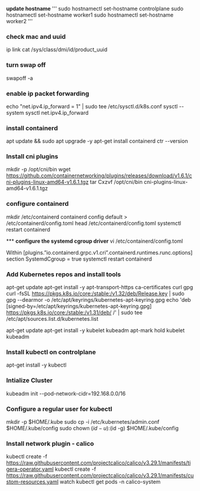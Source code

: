 __update hostname__
'''
sudo hostnamectl set-hostname controlplane
sudo hostnamectl set-hostname worker1
sudo hostnamectl set-hostname worker2
'''

### __check mac and uuid__
ip link
cat /sys/class/dmi/id/product_uuid

### __turn swap off__
swapoff -a

### __enable ip packet forwarding__ 

echo "net.ipv4.ip_forward = 1" | sudo tee /etc/sysctl.d/k8s.conf
sysctl --system
sysctl net.ipv4.ip_forward

### __install containerd__
apt update && sudo apt upgrade -y
apt-get install containerd
ctr --version

### Install cni plugins
mkdir -p /opt/cni/bin
wget https://github.com/containernetworking/plugins/releases/download/v1.6.1/cni-plugins-linux-amd64-v1.6.1.tgz
tar Cxzvf /opt/cni/bin cni-plugins-linux-amd64-v1.6.1.tgz

### __configure containerd__

mkdir /etc/containerd
containerd config default > /etc/containerd/config.toml
head /etc/containerd/config.toml
systemctl restart containerd

*** __configure the systemd cgroup driver__
vi /etc/containerd/config.toml

Within [plugins.”io.containerd.grpc.v1.cri”.containerd.runtimes.runc.options] section
SystemdCgroup = true
systemctl restart containerd

### __Add Kubernetes repos and install tools__
apt-get update
apt-get install -y apt-transport-https ca-certificates curl gpg
curl -fsSL https://pkgs.k8s.io/core:/stable:/v1.32/deb/Release.key | sudo gpg --dearmor -o /etc/apt/keyrings/kubernetes-apt-keyring.gpg
echo 'deb [signed-by=/etc/apt/keyrings/kubernetes-apt-keyring.gpg] https://pkgs.k8s.io/core:/stable:/v1.31/deb/ /' | sudo tee /etc/apt/sources.list.d/kubernetes.list

apt-get update
apt-get install -y kubelet kubeadm
apt-mark hold kubelet kubeadm

### __Install kubectl on controlplane__

apt-get install -y kubectl


### __Intialize Cluster__
kubeadm init --pod-network-cidr=192.168.0.0/16

### __Configure a regular user for kubectl__

mkdir -p $HOME/.kube
sudo cp -i /etc/kubernetes/admin.conf $HOME/.kube/config
sudo chown $(id -u):$(id -g) $HOME/.kube/config

### __Install network plugin - calico__
kubectl create -f https://raw.githubusercontent.com/projectcalico/calico/v3.29.1/manifests/tigera-operator.yaml
kubectl create -f https://raw.githubusercontent.com/projectcalico/calico/v3.29.1/manifests/custom-resources.yaml
watch kubectl get pods -n calico-system
